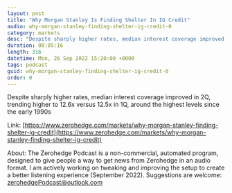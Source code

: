 ```yaml
---
layout: post
title: "Why Morgan Stanley Is Finding Shelter In IG Credit"
audio: why-morgan-stanley-finding-shelter-ig-credit-0
category: markets
desc: "Despite sharply higher rates, median interest coverage improved in 2Q, trending higher to 12.6x versus 12.5x in 1Q, around the highest levels since the early 1990s"
duration: 00:05:16
length: 316
datetime: Mon, 26 Sep 2022 15:20:00 +0000
tags: podcast
guid: why-morgan-stanley-finding-shelter-ig-credit-0
order: 0
---
```

Despite sharply higher rates, median interest coverage improved in 2Q, trending higher to 12.6x versus 12.5x in 1Q, around the highest levels since the early 1990s

Link: [https://www.zerohedge.com/markets/why-morgan-stanley-finding-shelter-ig-credit](https://www.zerohedge.com/markets/why-morgan-stanley-finding-shelter-ig-credit)

About: The Zerohedge Podcast is a non-commercial, automated program, designed to give people a way to get news from Zerohedge in an audio format.  I am actively working on tweaking and improving the setup to create a better listening experience (September 2022).  Suggestions are welcome: [zerohedgePodcast@outlook.com](mailto:zerohedgePodcast@outlook.com)